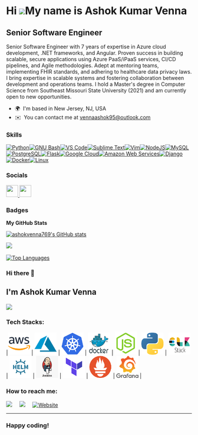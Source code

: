 Hi ![](https://user-images.githubusercontent.com/18350557/176309783-0785949b-9127-417c-8b55-ab5a4333674e.gif)My name is Ashok Kumar Venna
=========================================================================================================================================

Senior Software Engineer
----------------------

Senior Software Engineer with 7 years of expertise in Azure cloud development, .NET frameworks, and Angular. Proven success in building scalable, secure applications using Azure PaaS/iPaaS services, CI/CD pipelines, and Agile methodologies. Adept at mentoring teams, implementing FHIR standards, and adhering to healthcare data privacy laws. I bring expertise in scalable systems and fostering collaboration between development and operations teams. I hold a Master's degree in Computer Science from Southeast Missouri State University (2021) and am currently open to new opportunities.

* 🌍  I'm based in New Jersey, NJ, USA
* ✉️  You can contact me at [vennaashok95@outlook.com](mailto:vennaashok95@outlook.com)

### Skills


<p align="left">
<a href="https://www.python.org/" target="_blank" rel="noreferrer"><img src="https://raw.githubusercontent.com/danielcranney/readme-generator/main/public/icons/skills/python-colored.svg" width="36" height="36" alt="Python" /></a><a href="https://www.gnu.org/software/bash/" target="_blank" rel="noreferrer"><img src="https://raw.githubusercontent.com/danielcranney/readme-generator/main/public/icons/skills/gnubash.svg" width="36" height="36" alt="GNU Bash" /></a><a href="https://code.visualstudio.com/" target="_blank" rel="noreferrer"><img src="https://raw.githubusercontent.com/danielcranney/readme-generator/main/public/icons/skills/visualstudiocode.svg" width="36" height="36" alt="VS Code" /></a><a href="https://www.sublimetext.com/index2" target="_blank" rel="noreferrer"><img src="https://raw.githubusercontent.com/danielcranney/readme-generator/main/public/icons/skills/sublimetext.svg" width="36" height="36" alt="Sublime Text" /></a><a href="https://www.vim.org/" target="_blank" rel="noreferrer"><img src="https://raw.githubusercontent.com/danielcranney/readme-generator/main/public/icons/skills/vim.svg" width="36" height="36" alt="Vim" /></a><a href="https://nodejs.org/en/" target="_blank" rel="noreferrer"><img src="https://raw.githubusercontent.com/danielcranney/readme-generator/main/public/icons/skills/nodejs-colored.svg" width="36" height="36" alt="NodeJS" /></a><a href="https://www.mysql.com/" target="_blank" rel="noreferrer"><img src="https://raw.githubusercontent.com/danielcranney/readme-generator/main/public/icons/skills/mysql-colored.svg" width="36" height="36" alt="MySQL" /></a><a href="https://www.postgresql.org/" target="_blank" rel="noreferrer"><img src="https://raw.githubusercontent.com/danielcranney/readme-generator/main/public/icons/skills/postgresql-colored.svg" width="36" height="36" alt="PostgreSQL" /></a><a href="https://flask.palletsprojects.com/en/2.0.x/" target="_blank" rel="noreferrer"><img src="https://raw.githubusercontent.com/danielcranney/readme-generator/main/public/icons/skills/flask-colored.svg" width="36" height="36" alt="Flask" /></a><a href="https://cloud.google.com/" target="_blank" rel="noreferrer"><img src="https://raw.githubusercontent.com/danielcranney/readme-generator/main/public/icons/skills/googlecloud-colored.svg" width="36" height="36" alt="Google Cloud" /></a><a href="https://aws.amazon.com" target="_blank" rel="noreferrer"><img src="https://raw.githubusercontent.com/danielcranney/readme-generator/main/public/icons/skills/aws-colored.svg" width="36" height="36" alt="Amazon Web Services" /></a><a href="https://www.djangoproject.com/" target="_blank" rel="noreferrer"><img src="https://raw.githubusercontent.com/danielcranney/readme-generator/main/public/icons/skills/django-colored.svg" width="36" height="36" alt="Django" /></a><a href="https://www.docker.com/" target="_blank" rel="noreferrer"><img src="https://raw.githubusercontent.com/danielcranney/readme-generator/main/public/icons/skills/docker-colored.svg" width="36" height="36" alt="Docker" /></a><a href="https://www.linux.org" target="_blank" rel="noreferrer"><img src="https://raw.githubusercontent.com/danielcranney/readme-generator/main/public/icons/skills/linux-colored.svg" width="36" height="36" alt="Linux" /></a>
</p>


### Socials

<p align="left"> <a href="https://github.com/ashokvenna769" target="_blank" rel="noreferrer"> <picture> <source media="(prefers-color-scheme: dark)" srcset="https://raw.githubusercontent.com/danielcranney/readme-generator/main/public/icons/socials/github-dark.svg" /> <source media="(prefers-color-scheme: light)" srcset="https://raw.githubusercontent.com/danielcranney/readme-generator/main/public/icons/socials/github.svg" /> <img src="https://raw.githubusercontent.com/danielcranney/readme-generator/main/public/icons/socials/github.svg" width="32" height="32" /> </picture> </a> <a href="https://www.linkedin.com/in/ashok-kumar-venna/" target="_blank" rel="noreferrer"> <picture> <source media="(prefers-color-scheme: dark)" srcset="https://raw.githubusercontent.com/danielcranney/readme-generator/main/public/icons/socials/linkedin-dark.svg" /> <source media="(prefers-color-scheme: light)" srcset="https://raw.githubusercontent.com/danielcranney/readme-generator/main/public/icons/socials/linkedin.svg" /> <img src="https://raw.githubusercontent.com/danielcranney/readme-generator/main/public/icons/socials/linkedin.svg" width="32" height="32" /> </picture> </a></p>

### Badges

<b>My GitHub Stats</b>

<a href="http://www.github.com/ashokvenna769"><img src="https://github-readme-stats.vercel.app/api?username=ashokvenna769&show_icons=true&hide=&count_private=true&title_color=0891b2&text_color=ffffff&icon_color=0891b2&bg_color=1c1917&hide_border=true&show_icons=true" alt="ashokvenna769's GitHub stats" /></a>

<a href="http://www.github.com/ashokvenna769"><img src="https://github-readme-streak-stats.herokuapp.com/?user=ashokvenna769&stroke=ffffff&background=1c1917&ring=0891b2&fire=0891b2&currStreakNum=ffffff&currStreakLabel=0891b2&sideNums=ffffff&sideLabels=ffffff&dates=ffffff&hide_border=true" /></a>

<a href="http://www.github.com/ashokvenna769" align="left"><img src="https://github-readme-stats.vercel.app/api/top-langs/?username=ashokvenna769&langs_count=10&title_color=0891b2&text_color=ffffff&icon_color=0891b2&bg_color=1c1917&hide_border=true&locale=en&custom_title=Top%20%Languages" alt="Top Languages" /></a>

### Hi there 👋

## I'm Ashok Kumar Venna

<img align="center" src="https://github-readme-stats.vercel.app/api?username=ashokvenna769&show_icons=true&title_color=ffc857&icon_color=8ac926&text_color=daf7dc&bg_color=151515">


<h3>Tech Stacks:</h3>

|<img src="https://raw.githubusercontent.com/ashokvenna769/ashokvenna769/main/assets/aws.png" width=60 alt="aws icon"> | <img src="https://raw.githubusercontent.com/ashokvenna769/ashokvenna769/main/assets/azure.png" width=60 alt="azure icon"> | <img src="https://raw.githubusercontent.com/ashokvenna769/ashokvenna769/main/assets/k8s.png" width=60 alt="k8s icon"> | <img src="https://raw.githubusercontent.com/ashokvenna769/ashokvenna769/main/assets/docker.png" width=60 alt="docker icon"> | <img src="https://raw.githubusercontent.com/ashokvenna769/ashokvenna769/main/assets/nodejs.png" width=60 alt="nodejs icon"> | <img src="https://raw.githubusercontent.com/ashokvenna769/ashokvenna769/main/assets/python.png" width=60 alt="python icon"> | <img src="https://raw.githubusercontent.com/ashokvenna769/ashokvenna769/main/assets/elk.png" width=60 alt="elk icon"> | <img src="https://raw.githubusercontent.com/ashokvenna769/ashokvenna769/main/assets/helm.png" width=60 alt="helm icon"> | <img src="https://raw.githubusercontent.com/ashokvenna769/ashokvenna769/main/assets/jenkins.png" width=60 alt="jenkins icon"> | <img src="https://raw.githubusercontent.com/ashokvenna769/ashokvenna769/main/assets/terraform.png" width=60 alt="terraform icon"> | <img src="https://raw.githubusercontent.com/ashokvenna769/ashokvenna769/main/assets/Prometheus.png" width=60 alt="Prometheus icon"> | <img src="https://raw.githubusercontent.com/ashokvenna769/ashokvenna769/main/assets/Grafana.png" width=60 alt="grafana icon"> |



<h3>How to reach me:</h3>

<a href="https://www.linkedin.com/in/ashok-kumar-venna/" target="_blank"><img src="https://img.shields.io/badge/linkedin-%230077B5.svg?&style=for-the-badge&logo=linkedin&logoColor=white" /></a>&nbsp;&nbsp;&nbsp;&nbsp;
<a href="mailto:vennaashok95@outlook.com?" target="_blank"><img src="https://img.shields.io/badge/gmail-%23D14836.svg?&style=for-the-badge&logo=gmail&logoColor=white" /></a>&nbsp;&nbsp;&nbsp;&nbsp;
<a href="https://ashokvenna769.github.io/ashok-portfolio/" target="_blank"><img src="https://img.shields.io/badge/Website-%231ED760.svg?&style=for-the-badge&logo=Website&logoColor=white" alt="Website"></a>
<hr>

### Happy coding!

